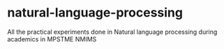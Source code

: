 # natural-language-processing
All the practical experiments done in Natural language processing during academics in MPSTME NMIMS
